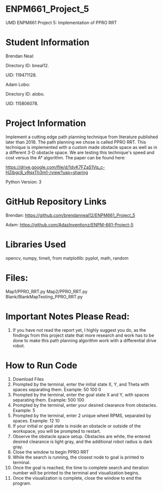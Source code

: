 # ENPM661_Project_5
UMD ENPM661 Project 5: Implementation of PPRO RRT

# Student Information
Brendan Neal:

Directory ID: bneal12.

UID: 119471128.

Adam Lobo:

Directory ID: alobo.

UID: 115806078.

# Project Information
Implement a cutting edge path planning technique from literature published later than 2018. The path planning we chose is called PPRO RRT. This technique is implemented with a custom made obstacle space as well as in a different 3-D obstacle space. We are testing this technique's speed and cost versus the A* algorithm. The paper can be found here:

https://drive.google.com/file/d/1dyK7FZaS1Vq_c-HZibgc8_yRqxTh3m1-/view?usp=sharing

Python Version: 3

# GitHub Repository Links

Brendan: https://github.com/brendanneal12/ENPM661_Project_5

Adam: https://github.com/AdazInventionz/ENPM-661-Project-5

# Libraries Used
opencv, numpy, timeit, from matplotlib: pyplot, math, random

# Files:
Map1/PPRO_RRT.py
Map2/PPRO_RRT.py
Blank/BlankMapTesting_PPRO_RRT.py

# Important Notes Please Read:
1. If you have not read the report yet, I highly suggest you do, as the findings from this project state that more research and work has to be done to make this path planning algorithm work with a differential drive robot.


# How to Run Code
1. Download Files
2. Prompted by the terminal, enter the initial state X, Y, and Theta with spaces separating them. Example: 50 100 0
3. Prompted by the terminal, enter the goal state X and Y, with spaces separating them. Example: 500 100
4. Prompted by the terminal, enter your desired clearance from obstacles. Example: 5
5. Prompted by the terminal, enter 2 unique wheel RPMS, separated by spaces. Example: 12 10
6. If your initial or goal state is inside an obstacle or outside of the workspace, you will be prompted to restart.
7. Observe the obstacle space setup. Obstacles are white, the entered desired clearance is light gray, and the additional robot radius is dark gray.
8. Close the window to begin PPRO RRT
9. While the search is running, the closest node to goal is printed to terminal.
10. Once the goal is reached, the time to complete search and iteration number will be printed to the terminal and visualization begins.
11. Once the visualization is complete, close the window to end the program.










